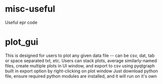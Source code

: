 # misc-useful
Useful epr code

# plot_gui
This is designed for users to plot any given data file -- can be csv, dat, tab or space separated txt, etc.
Users can stack plots, average similarly-named files, create multiple plots in UI window, and export to csv using pyqtgraph built in export option by right-clicking on plot window
Just download python file, ensure required python modules are installed, and it will run on it's own
